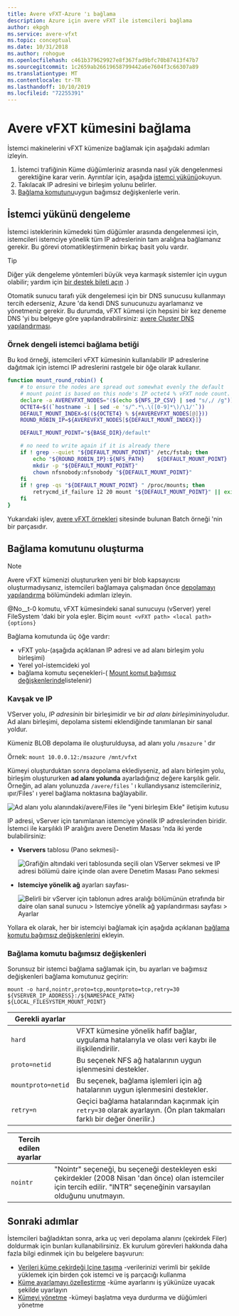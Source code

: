 ```yaml
---
title: Avere vFXT-Azure 'ı bağlama
description: Azure için avere vFXT ile istemcileri bağlama
author: ekpgh
ms.service: avere-vfxt
ms.topic: conceptual
ms.date: 10/31/2018
ms.author: rohogue
ms.openlocfilehash: c461b379629927e8f367fad9bfc70b87413f47b7
ms.sourcegitcommit: 1c2659ab26619658799442a6e7604f3c66307a89
ms.translationtype: MT
ms.contentlocale: tr-TR
ms.lasthandoff: 10/10/2019
ms.locfileid: "72255391"
---
```

# <a name="mount-the-avere-vfxt-cluster"></a>Avere vFXT kümesini bağlama  

İstemci makinelerini vFXT kümenize bağlamak için aşağıdaki adımları izleyin.

1. İstemci trafiğinin Küme düğümleriniz arasında nasıl yük dengelenmesi gerektiğine karar verin. Ayrıntılar için, aşağıda [istemci yükünü](#balance-client-load)okuyun. 
1. Takılacak IP adresini ve birleşim yolunu belirler.
1. [Bağlama komutunu](#mount-command-arguments)uygun bağımsız değişkenlerle verin.

## <a name="balance-client-load"></a>İstemci yükünü dengeleme

İstemci isteklerinin kümedeki tüm düğümler arasında dengelenmesi için, istemcileri istemciye yönelik tüm IP adreslerinin tam aralığına bağlamanız gerekir. Bu görevi otomatikleştirmenin birkaç basit yolu vardır.

> [!TIP] 
> Diğer yük dengeleme yöntemleri büyük veya karmaşık sistemler için uygun olabilir; yardım için [bir destek bileti açın](avere-vfxt-open-ticket.md#open-a-support-ticket-for-your-avere-vfxt) .)
> 
> Otomatik sunucu tarafı yük dengelemesi için bir DNS sunucusu kullanmayı tercih ederseniz, Azure 'da kendi DNS sunucunuzu ayarlamanız ve yönetmeniz gerekir. Bu durumda, vFXT kümesi için hepsini bir kez deneme DNS 'yi bu belgeye göre yapılandırabilirsiniz: [avere Cluster DNS yapılandırması](avere-vfxt-configure-dns.md).

### <a name="sample-balanced-client-mounting-script"></a>Örnek dengeli istemci bağlama betiği

Bu kod örneği, istemcileri vFXT kümesinin kullanılabilir IP adreslerine dağıtmak için istemci IP adreslerini rastgele bir öğe olarak kullanır.

```bash
function mount_round_robin() {
    # to ensure the nodes are spread out somewhat evenly the default 
    # mount point is based on this node's IP octet4 % vFXT node count.
    declare -a AVEREVFXT_NODES="($(echo ${NFS_IP_CSV} | sed "s/,/ /g"))"
    OCTET4=$((`hostname -i | sed -e 's/^.*\.\([0-9]*\)/\1/'`))
    DEFAULT_MOUNT_INDEX=$((${OCTET4} % ${#AVEREVFXT_NODES[@]}))
    ROUND_ROBIN_IP=${AVEREVFXT_NODES[${DEFAULT_MOUNT_INDEX}]}

    DEFAULT_MOUNT_POINT="${BASE_DIR}/default"

    # no need to write again if it is already there
    if ! grep --quiet "${DEFAULT_MOUNT_POINT}" /etc/fstab; then
        echo "${ROUND_ROBIN_IP}:${NFS_PATH}    ${DEFAULT_MOUNT_POINT}    nfs hard,nointr,proto=tcp,mountproto=tcp,retry=30 0 0" >> /etc/fstab
        mkdir -p "${DEFAULT_MOUNT_POINT}"
        chown nfsnobody:nfsnobody "${DEFAULT_MOUNT_POINT}"
    fi
    if ! grep -qs "${DEFAULT_MOUNT_POINT} " /proc/mounts; then
        retrycmd_if_failure 12 20 mount "${DEFAULT_MOUNT_POINT}" || exit 1
    fi   
} 
```

Yukarıdaki işlev, [avere vFXT örnekleri](https://github.com/Azure/Avere#tutorials) sitesinde bulunan Batch örneği 'nin bir parçasıdır.

## <a name="create-the-mount-command"></a>Bağlama komutunu oluşturma 

> [!NOTE]
> Avere vFXT kümenizi oluştururken yeni bir blob kapsayıcısı oluşturmadıysanız, istemcileri bağlamaya çalışmadan önce [depolamayı yapılandırma](avere-vfxt-add-storage.md) bölümündeki adımları izleyin.

@No__t-0 komutu, vFXT kümesindeki sanal sunucuyu (vServer) yerel FileSystem 'daki bir yola eşler. Biçim ``mount <vFXT path> <local path> {options}``

Bağlama komutunda üç öğe vardır: 

* vFXT yolu-(aşağıda açıklanan IP adresi ve ad alanı birleşim yolu birleşimi)
* Yerel yol-istemcideki yol 
* bağlama komutu seçenekleri-( [Mount komut bağımsız değişkenlerinde](#mount-command-arguments)listelenir)

### <a name="junction-and-ip"></a>Kavşak ve IP

VServer yolu, *IP adresinin* bir birleşimidir ve bir *ad alanı birleşiminin*yoludur. Ad alanı birleşimi, depolama sistemi eklendiğinde tanımlanan bir sanal yoldur.

Kümeniz BLOB depolama ile oluşturulduysa, ad alanı yolu `/msazure` ' dır

Örnek: ``mount 10.0.0.12:/msazure /mnt/vfxt``

Kümeyi oluşturduktan sonra depolama eklediyseniz, ad alanı birleşim yolu, birleşim oluştururken **ad alanı yolunda** ayarladığınız değere karşılık gelir. Örneğin, ad alanı yolunuzda ``/avere/files`` ' ı kullandıysanız istemcileriniz, ıpır/Files' ı yerel bağlama noktasına bağlayabilir.

![Ad alanı yolu alanındaki/avere/Files ile "yeni birleşim Ekle" iletişim kutusu](media/avere-vfxt-create-junction-example.png)


IP adresi, vServer için tanımlanan istemciye yönelik IP adreslerinden biridir. İstemci ile karşılıklı IP aralığını avere Denetim Masası 'nda iki yerde bulabilirsiniz:

* **Vservers** tablosu (Pano sekmesi)- 

  ![Grafiğin altındaki veri tablosunda seçili olan VServer sekmesi ve IP adresi bölümü daire içinde olan avere Denetim Masası Pano sekmesi](media/avere-vfxt-ip-addresses-dashboard.png)

* **Istemciye yönelik ağ** ayarları sayfası- 

  ![Belirli bir vServer için tablonun adres aralığı bölümünün etrafında bir daire olan sanal sunucu > Istemciye yönelik ağ yapılandırması sayfası > Ayarlar](media/avere-vfxt-ip-addresses-settings.png)

Yollara ek olarak, her bir istemciyi bağlamak için aşağıda açıklanan [bağlama komutu bağımsız değişkenlerini](#mount-command-arguments) ekleyin.

### <a name="mount-command-arguments"></a>Bağlama komutu bağımsız değişkenleri

Sorunsuz bir istemci bağlama sağlamak için, bu ayarları ve bağımsız değişkenleri bağlama komutunuz geçirin: 

``mount -o hard,nointr,proto=tcp,mountproto=tcp,retry=30 ${VSERVER_IP_ADDRESS}:/${NAMESPACE_PATH} ${LOCAL_FILESYSTEM_MOUNT_POINT}``


| Gerekli ayarlar | |
--- | --- 
``hard`` | VFXT kümesine yönelik hafif bağlar, uygulama hatalarıyla ve olası veri kaybı ile ilişkilendirilir. 
``proto=netid`` | Bu seçenek NFS ağ hatalarının uygun işlenmesini destekler.
``mountproto=netid`` | Bu seçenek, bağlama işlemleri için ağ hatalarının uygun işlenmesini destekler.
``retry=n`` | Geçici bağlama hatalarından kaçınmak için ``retry=30`` olarak ayarlayın. (Ön plan takmaları farklı bir değer önerilir.)

| Tercih edilen ayarlar  | |
--- | --- 
``nointr``            | "Nointr" seçeneği, bu seçeneği destekleyen eski çekirdekler (2008 Nisan 'dan önce) olan istemciler için tercih edilir. "INTR" seçeneğinin varsayılan olduğunu unutmayın.


## <a name="next-steps"></a>Sonraki adımlar

İstemcileri bağladıktan sonra, arka uç veri depolama alanını (çekirdek Filer) doldurmak için bunları kullanabilirsiniz. Ek kurulum görevleri hakkında daha fazla bilgi edinmek için bu belgelere başvurun:

* [Verileri küme çekirdeği Içine taşıma](avere-vfxt-data-ingest.md) -verilerinizi verimli bir şekilde yüklemek için birden çok istemci ve iş parçacığı kullanma
* [Küme ayarlamayı özelleştirme](avere-vfxt-tuning.md) -küme ayarlarını iş yükünüze uyacak şekilde uyarlayın
* [Kümeyi yönetme](avere-vfxt-manage-cluster.md) -kümeyi başlatma veya durdurma ve düğümleri yönetme
